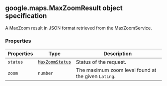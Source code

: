 <h2 id="MaxZoomResult">
google.maps.MaxZoomResult
object specification
</h2><p>A MaxZoom result in JSON format retrieved from the MaxZoomService.</p><h3>Properties</h3><table summary="interface MaxZoomResult - Properties" width="100%">
<thead>
<tr><th>Properties</th>
<th>Type</th>
<th>Description</th>
</tr></thead>
<tbody>
<tr>
<td><code>status</code></td>
<td><code><a href="#MaxZoomStatus">MaxZoomStatus</a></code></td>
<td>Status of the request.</td>
</tr>
<tr>
<td><code>zoom</code></td>
<td><code>number</code></td>
<td>The maximum zoom level found at the given <code>LatLng</code>.</td>
</tr>
</tbody>
</table>
